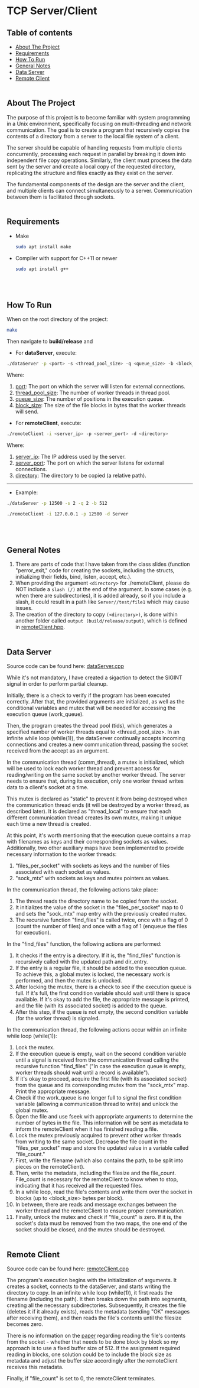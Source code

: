 # TCP Server/Client

## Table of contents
* [About The Project](#about-the-project)
* [Requirements](#requirements)
* [How To Run](#how-to-run)
* [General Notes](#general-notes)
* [Data Server](#data-server)
* [Remote Client](#remote-client)
<br/><br/>

## About The Project
The purpose of this project is to become familiar with system programming in a Unix environment, specifically focusing on multi-threading and network communication. The goal is to create a program that recursively copies the contents of a directory from a server to the local file system of a client.

The server should be capable of handling requests from multiple clients concurrently, processing each request in parallel by breaking it down into independent file copy operations. Similarly, the client must process the data sent by the server and create a local copy of the requested directory, replicating the structure and files exactly as they exist on the server.

The fundamental components of the design are the server and the client, and multiple clients can connect simultaneously to a server. Communication between them is facilitated through sockets.
<br/><br/>

## Requirements
* Make
  ```sh
  sudo apt install make
  ```
* Compiler with support for C++11 or newer
  ```sh
  sudo apt install g++
  ```
<br/><br/>

## How To Run 
When on the root directory of the project:
```sh
make
```
Then navigate to **build/release** and
* For **dataServer**, execute:
```sh
./dataServer -p <port> -s <thread_pool_size> -q <queue_size> -b <block_size>
```
Where:
1. <u>port</u>: The port on which the server will listen for external connections.
2. <u>thread_pool_size</u>: The number of worker threads in thread pool.
3. <u>queue_size</u>: The number of positions in the execution queue.
4. <u>block_size</u>: The size of the file blocks in bytes that the worker threads will send.

* For **remoteClient**, execute:
```sh
./remoteClient -i <server_ip> -p <server_port> -d <directory>
```
Where:
1. <u>server_ip</u>: The IP address used by the server.
2. <u>server_port</u>: The port on which the server listens for external connections.
3. <u>directory</u>: The directory to be copied (a relative path).
---
* Example:
```sh
./dataServer -p 12500 -s 2 -q 2 -b 512
```
```sh
./remoteClient -i 127.0.0.1 -p 12500 -d Server
```
<br/><br/>

## General Notes
1. There are parts of code that I have taken from the class slides (function "perror_exit," code for creating the sockets, including the structs, initializing their fields, bind, listen, accept, etc.).
2. When providing the argument `<directory>` for ./remoteClient, please do NOT include a `slash (/)` at the end of the argument. In some cases (e.g. when there are subdirectories), it is added already, so if you include a slash, it could result in a path like `Server//test/file1` which may cause issues.
3. The creation of the directory to copy `(<directory>)`, is done within another folder called `output (build/release/output)`, which is defined in [remoteClient.hpp](https://github.com/chrisioan/TCP-Server-Client/blob/main/include/remoteClient.hpp).
<br/><br/>

## Data Server
Source code can be found here: [dataServer.cpp](https://github.com/chrisioan/TCP-Server-Client/blob/main/src/dataServer.cpp)

While it's not mandatory, I have created a sigaction to detect the SIGINT signal in order to perform partial cleanup.

Initially, there is a check to verify if the program has been executed correctly. After that, the provided arguments are initialized, as well as the conditional variables and mutex that will be needed for accessing the execution queue (work_queue).

Then, the program creates the thread pool (tids), which generates a specified number of worker threads equal to <thread_pool_size>. In an infinite while loop (while(1)), the dataServer continually accepts incoming connections and creates a new communication thread, passing the socket received from the accept as an argument.

In the communication thread (comm_thread), a mutex is initialized, which will be used to lock each worker thread and prevent access for reading/writing on the same socket by another worker thread. The server needs to ensure that, during its execution, only one worker thread writes data to a client's socket at a time.

This mutex is declared as "static" to prevent it from being destroyed when the communication thread ends (it will be destroyed by a worker thread, as described later). It is declared as "thread_local" to ensure that each different communication thread creates its own mutex, making it unique each time a new thread is created.

At this point, it's worth mentioning that the execution queue contains a map with filenames as keys and their corresponding sockets as values. Additionally, two other auxiliary maps have been implemented to provide necessary information to the worker threads:
1. "files_per_socket" with sockets as keys and the number of files associated with each socket as values.
2. "sock_mtx" with sockets as keys and mutex pointers as values.

In the communication thread, the following actions take place:
1. The thread reads the directory name to be copied from the socket.
2. It initializes the value of the socket in the "files_per_socket" map to 0 and sets the "sock_mtx" map entry with the previously created mutex.
3. The recursive function "find_files" is called twice, once with a flag of 0 (count the number of files) and once with a flag of 1 (enqueue the files for execution).

In the "find_files" function, the following actions are performed:
1. It checks if the entry is a directory. If it is, the "find_files" function is recursively called with the updated path and dir_entry.
2. If the entry is a regular file, it should be added to the execution queue. To achieve this, a global mutex is locked, the necessary work is performed, and then the mutex is unlocked.
3. After locking the mutex, there is a check to see if the execution queue is full. If it's full, the first condition variable should wait until there is space available. If it's okay to add the file, the appropriate message is printed, and the file (with its associated socket) is added to the queue.
4. After this step, if the queue is not empty, the second condition variable (for the worker thread) is signaled.

In the communication thread, the following actions occur within an infinite while loop (while(1)):
1. Lock the mutex.
2. If the execution queue is empty, wait on the second condition variable until a signal is received from the communication thread calling the recursive function "find_files" ("In case the execution queue is empty, worker threads should wait until a record is available").
3. If it's okay to proceed, acquire the first file (with its associated socket) from the queue and its corresponding mutex from the "sock_mtx" map. Print the appropriate message.
4. Check if the work_queue is no longer full to signal the first condition variable (allowing a communication thread to write) and unlock the global mutex.
5. Open the file and use fseek with appropriate arguments to determine the number of bytes in the file. This information will be sent as metadata to inform the remoteClient when it has finished reading a file.
6. Lock the mutex previously acquired to prevent other worker threads from writing to the same socket. Decrease the file count in the "files_per_socket" map and store the updated value in a variable called "file_count."
7. First, write the filename (which also contains the path, to be split into pieces on the remoteClient).
8. Then, write the metadata, including the filesize and the file_count. File_count is necessary for the remoteClient to know when to stop, indicating that it has received all the requested files.
9. In a while loop, read the file's contents and write them over the socket in blocks (up to <block_size> bytes per block).
10. In between, there are reads and message exchanges between the worker thread and the remoteClient to ensure proper communication.
11. Finally, unlock the mutex and check if "file_count" is zero. If it is, the socket's data must be removed from the two maps, the one end of the socket should be closed, and the mutex should be destroyed.
<br/><br/>

## Remote Client
Source code can be found here: [remoteClient.cpp](https://github.com/chrisioan/TCP-Server-Client/blob/main/src/remoteClient.cpp)

The program's execution begins with the initialization of arguments. It creates a socket, connects to the dataServer, and starts writing the directory to copy. In an infinite while loop (while(1)), it first reads the filename (including the path). It then breaks down the path into segments, creating all the necessary subdirectories. Subsequently, it creates the file (deletes it if it already exists), reads the metadata (sending "OK" messages after receiving them), and then reads the file's contents until the filesize becomes zero.

There is no information on the [paper](https://github.com/chrisioan/TCP-Server-Client/blob/main/hw2-spring-2022_paper.pdf) regarding reading the file's contents from the socket - whether that needs to be done block by block so my approach is to use a fixed buffer size of 512. If the assignment required reading in blocks, one solution could be to include the block size as metadata and adjust the buffer size accordingly after the remoteClient receives this metadata.

Finally, if "file_count" is set to 0, the remoteClient terminates.
<br/><br/>
